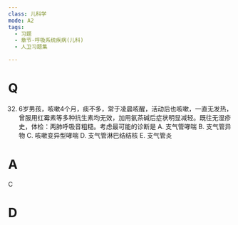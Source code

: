 ```yaml
---
class: 儿科学
mode: A2
tags:
  - 习题
  - 章节-呼吸系统疾病(儿科)
  - 人卫习题集

---
```


# Q
32. 6岁男孩，咳嗽4个月，痰不多，常于凌晨咳醒，活动后也咳嗽，一直无发热，曾服用红霉素等多种抗生素均无效，加用氨茶碱后症状明显减轻。既往无湿疹史，体检：两肺呼吸音粗糙。考虑最可能的诊断是
A. 支气管哮喘 B. 支气管异物 C. 咳嗽变异型哮喘 D. 支气管淋巴结结核 E. 支气管炎
# A
C
# D
